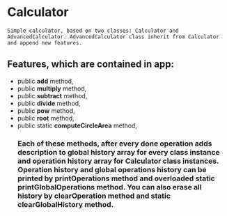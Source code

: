 # Calculator
	Simple calculator, based on two classes: Calculator and AdvancedCalculator. AdvancedCalculator class inherit from Calculator and append new features.
## Features, which are contained in app: 
* public **add** method,
* public **multiply** method,
* public **subtract** method,
* public **divide** method,
* public **pow** method,
* public **root** method,
* public static **computeCircleArea** method,
	### Each of these methods, after every done operation adds description to **global history array** for every class instance and **operation history array** for Calculator class instances. Operation history and global operations history can be printed by **printOperations** method and overloaded static **printGlobalOperations** method. You can also erase all history by **clearOperation** method and static **clearGlobalHistory** method.
